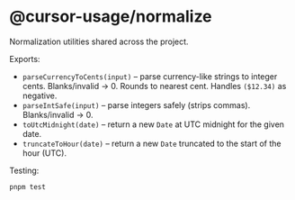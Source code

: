 # @cursor-usage/normalize

Normalization utilities shared across the project.

Exports:
- `parseCurrencyToCents(input)` – parse currency-like strings to integer cents. Blanks/invalid → 0. Rounds to nearest cent. Handles `($12.34)` as negative.
- `parseIntSafe(input)` – parse integers safely (strips commas). Blanks/invalid → 0.
- `toUtcMidnight(date)` – return a new `Date` at UTC midnight for the given date.
- `truncateToHour(date)` – return a new `Date` truncated to the start of the hour (UTC).

Testing:
```
pnpm test
```

